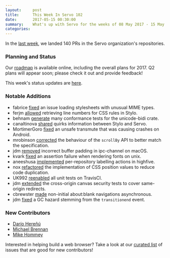 ```yaml
---
layout:     post
title:      This Week In Servo 102
date:       2017-05-15 00:30:00
summary:    What's up with Servo for the weeks of 08 May 2017 - 15 May 2017
categories:
---
```


In the [last week](https://github.com/pulls?utf8=%E2%9C%93&q=is%3Apr+is%3Amerged+closed%3A2017-05-08..2017-05-15+user%3Aservo+),
we landed 140 PRs in the Servo organization's repositories.

### Planning and Status

Our [roadmap](https://github.com/servo/servo/wiki/Roadmap) is available online, including the overall plans for 2017.
Q2 plans will appear soon; please check it out and provide feedback!

This week's status updates are [here](https://www.standu.ps/project/servo/).

### Notable Additions

- fabrice [fixed](https://github.com/servo/servo/pull/16869) an issue loading stylesheets with unusual MIME types.
- ferjm [allowed](https://github.com/servo/servo/pull/16835) retrieving line numbers for CSS rules in Stylo.
- behnam [generate](https://github.com/servo/unicode-bidi/pull/30) many conformance tests for the unicode-bidi crate.
- canaltinova [shared](https://github.com/servo/servo/pull/16819) quirks information between Stylo and Servo.
- MortimerGoro [fixed](https://github.com/servo/servo/pull/16816) an unsafe transmute that was causing crashes on Android.
- mrobinson [corrected](https://github.com/servo/servo/pull/16807) the behaviour of the `scrollBy` API to better match the specification.
- jdm [removed](https://github.com/servo/ipc-channel/pull/162) incorrect buffer padding in ipc-channel on macOS.
- kvark [fixed](https://github.com/servo/webrender/pull/1220) an assertion failure when rendering fonts on unix.
- aneeshusa [implemented](https://github.com/servo/highfive/pull/180) per-repository labelling actions in highfive.
- nox [refactored](https://github.com/servo/servo/pull/16770) the implementation of CSS position values to reduce code duplication.
- UK992 [reenabled](https://github.com/servo/servo/pull/16767) all unit tests on TravisCI.
- jdm [extended](https://github.com/servo/servo/pull/16699) the cross-origin canvas security tests to cover same-origin redirects.
- cbrewster [made](https://github.com/servo/servo/pull/16506) non-initial about:blank navigations asynchronous.
- jdm [fixed](https://github.com/servo/servo/pull/16295) a GC hazard stemming from the `transitionend` event.

### New Contributors

- [Darío Hereñú](https://github.com/kant)
- [Michael Brennan](https://github.com/brisad)
- [Mike Hommey](https://github.com/glandium)

Interested in helping build a web browser? Take a look at our [curated list](https://starters.servo.org/) of issues that are good for new contributors!
